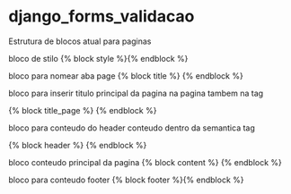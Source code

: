 # django_forms_validacao


Estrutura de blocos atual para paginas


bloco de stilo
{% block style %}{% endblock %} 

bloco para nomear aba page
{% block title %} {% endblock %}

bloco para inserir titulo principal da pagina na pagina tambem na tag<main>
{% block title_page %} {% endblock %}

bloco para conteudo do header conteudo dentro da semantica tag<main>
{% block header %} {% endblock %}


bloco conteudo principal da pagina
{% block content %} {% endblock %}

bloco para conteudo footer
{% block footer %}{% endblock %}
